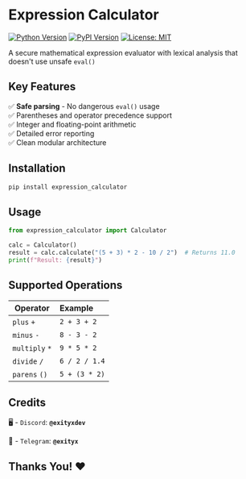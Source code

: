 # Expression Calculator

[![Python Version](https://img.shields.io/badge/python-3.8%2B-blue)](https://www.python.org/)
[![PyPI Version](https://img.shields.io/pypi/v/expression-calculator)]([https://pypi.org/project/expression-calculator/](https://pypi.org/project/expression-calculator/0.1.0/))
[![License: MIT](https://img.shields.io/badge/License-MIT-yellow.svg)](https://opensource.org/licenses/MIT)

A secure mathematical expression evaluator with lexical analysis that doesn't use unsafe `eval()`

## Key Features

✅ **Safe parsing** - No dangerous `eval()` usage  
✅ Parentheses and operator precedence support  
✅ Integer and floating-point arithmetic  
✅ Detailed error reporting  
✅ Clean modular architecture  

## Installation

```bash
pip install expression_calculator
```

## Usage
```python
from expression_calculator import Calculator

calc = Calculator()
result = calc.calculate("(5 + 3) * 2 - 10 / 2")  # Returns 11.0
print(f"Result: {result}")
```
## Supported Operations

| Operator | Example |
|----------|:--------|
|  `plus` `+`  | `2 + 3 + 2`  |
| `minus` `-` | `8 - 3 - 2` |
| `multiply` `*` | `9 * 5 * 2` |
| `divide` `/` | `6 / 2 / 1.4` |
| `parens` `()` | `5 + (3 * 2)`|

## Credits
🖥 - `Discord`: **`@exityxdev`**

📱 - `Telegram`: **`@exityx`**

## Thanks You! ❤
